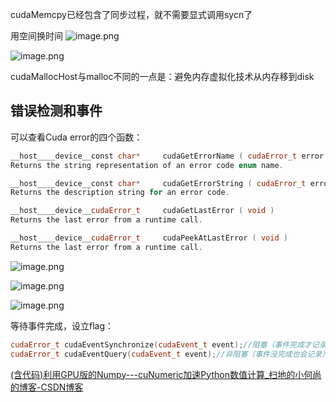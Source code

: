 cudaMemcpy已经包含了同步过程，就不需要显式调用sycn了

用空间换时间
![image.png](https://zjpimage.oss-cn-qingdao.aliyuncs.com/%E4%BA%8C%E7%BB%B4grid%E5%92%8C%E4%BA%8C%E7%BB%B4block.png)

![image.png](https://zjpimage.oss-cn-qingdao.aliyuncs.com/%E7%AE%97%E4%B8%80%E7%BB%B4%E5%9D%90%E6%A0%87.png)

cudaMallocHost与malloc不同的一点是：避免内存虚拟化技术从内存移到disk


## 错误检测和事件

可以查看Cuda error的四个函数：

```C++
__host__​__device__​const char*     cudaGetErrorName ( cudaError_t error )
Returns the string representation of an error code enum name.  

__host__​__device__​const char*     cudaGetErrorString ( cudaError_t error )
Returns the description string for an error code.  

__host__​__device__​cudaError_t     cudaGetLastError ( void )
Returns the last error from a runtime call.  

__host__​__device__​cudaError_t     cudaPeekAtLastError ( void )
Returns the last error from a runtime call.  
```


![image.png](https://zjpimage.oss-cn-qingdao.aliyuncs.com/%E4%B8%80%E4%B8%AACUDA%E8%BF%90%E8%A1%8C%E6%97%B6%E6%A3%80%E6%B5%8B%E5%87%BD%E6%95%B0%E5%AE%9E%E4%BE%8B.png)

![image.png](https://zjpimage.oss-cn-qingdao.aliyuncs.com/%E4%B8%80%E4%B8%AACUDA%E8%BF%90%E8%A1%8C%E6%97%B6%E6%A3%80%E6%B5%8B%E5%87%BD%E6%95%B0%E5%AE%9E%E4%BE%8B2.png)


![image.png](https://zjpimage.oss-cn-qingdao.aliyuncs.com/Check%E5%87%BD%E6%95%B02.png)


等待事件完成，设立flag：

```C++
cudaError_t cudaEventSynchronize(cudaEvent_t event);//阻塞（事件完成才记录）
cudaError_t cudaEventQuery(cudaEvent_t event);//非阻塞（事件没完成也会记录）
```


[(含代码)利用GPU版的Numpy---cuNumeric加速Python数值计算\_扫地的小何尚的博客-CSDN博客](https://blog.csdn.net/kunhe0512/article/details/128908418)